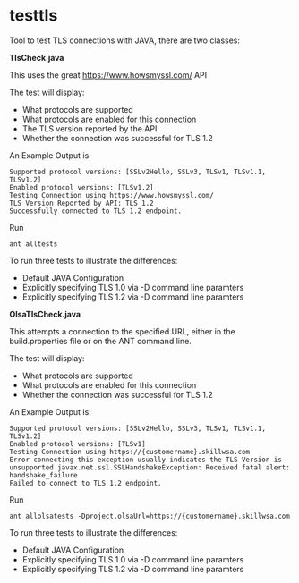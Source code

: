 # testtls
Tool to test TLS connections with JAVA, there are two classes:

**TlsCheck.java**

This uses the great https://www.howsmyssl.com/ API

The test will display:
* What protocols are supported
* What protocols are enabled for this connection
* The TLS version reported by the API
* Whether the connection was successful for TLS 1.2

An Example Output is:
~~~~
Supported protocol versions: [SSLv2Hello, SSLv3, TLSv1, TLSv1.1, TLSv1.2]
Enabled protocol versions: [TLSv1.2]
Testing Connection using https://www.howsmyssl.com/
TLS Version Reported by API: TLS 1.2
Successfully connected to TLS 1.2 endpoint.
~~~~

Run
~~~~ 
ant alltests
~~~~
To run three tests to illustrate the differences:

* Default JAVA Configuration
* Explicitly specifying TLS 1.0 via -D command line paramters
* Explicitly specifying TLS 1.2 via -D command line paramters

**OlsaTlsCheck.java**

This attempts a connection to the specified URL, either in the build.properties file or on the ANT command line.

The test will display:
* What protocols are supported
* What protocols are enabled for this connection
* Whether the connection was successful for TLS 1.2

An Example Output is:
~~~~
Supported protocol versions: [SSLv2Hello, SSLv3, TLSv1, TLSv1.1, TLSv1.2]
Enabled protocol versions: [TLSv1]
Testing Connection using https://{customername}.skillwsa.com
Error connecting this exception usually indicates the TLS Version is unsupported javax.net.ssl.SSLHandshakeException: Received fatal alert: handshake_failure
Failed to connect to TLS 1.2 endpoint.
~~~~

Run
~~~~ 
ant allolsatests -Dproject.olsaUrl=https://{customername}.skillwsa.com
~~~~
To run three tests to illustrate the differences:

* Default JAVA Configuration
* Explicitly specifying TLS 1.0 via -D command line paramters
* Explicitly specifying TLS 1.2 via -D command line paramters
